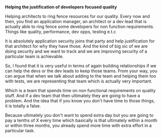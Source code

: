 **Helping the justification of developers focused quality**

Helping architects to ring fence resources for our quality. Every now and then, you find an application manager, an architect or a dev lead that is actually able to ring fence some developers for non function requirements. Things like quality, performance, dev opps, testing e.t.c

It is absolutely application security joins that party and help justification for that architect for why they have those. And the kind of big sic of we are doing security and we want to track and we are improving security of a particular team is achievable.

So, I found that it is very useful in terms of again building relationships if we can help the devs or the dev leads to keep those teams. From your way, you can argue that when we talk about adding to the team and helping them too with tests, we are representing that team which is actually very important.

Which is a team that spends time on non functional requirements on quality stuff. And if a dev team that then ultimately they are going to have a problem. And the idea that if you know you don't have time to those things, it is totally a false.

Because ultimately you don't want to spend extra day but you are going to pay a tenths of X every time which basically is that ultimately within a month or within three months, you already spend more time with extra effort in a particular task.